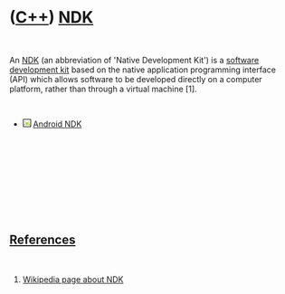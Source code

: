 



 

 

 

 

 

([C++](Cpp.htm)) [NDK](CppNdk.htm)
==================================

 

An [NDK](CppNdk.htm) (an abbreviation of 'Native Development Kit') is a
[software development kit](CppSdk.htm) based on the native application
programming interface (API) which allows software to be developed
directly on a computer platform, rather than through a virtual machine
\[1\].

 

-   ![Android](PicAndroid.png) [Android NDK](CppAndroidNdk.htm)

 

 

 

 

 

[References](CppReferences.htm)
-------------------------------

 

1.  [Wikipedia page about
    NDK](http://en.wikipedia.org/wiki/Native_Development_Kit)

 

 

 

 

 





 



